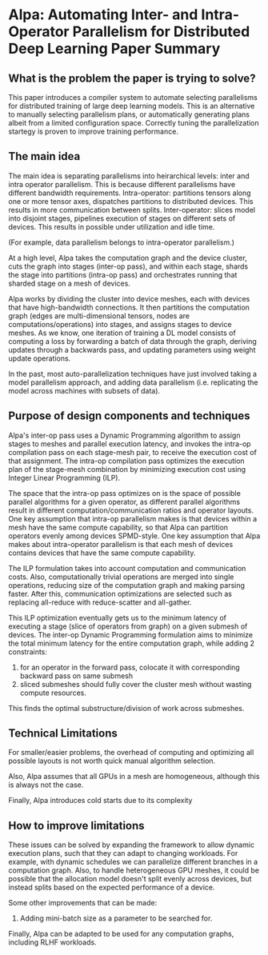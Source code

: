 
# Alpa: Automating Inter- and Intra-Operator Parallelism for Distributed Deep Learning Paper Summary

## What is the problem the paper is trying to solve?

This paper introduces a compiler system to automate selecting parallelisms for distributed training of large deep learning models. This is an alternative to manually 
selecting parallelism plans, or automatically generating plans albeit from a limited configuration space. Correctly tuning the parallelization startegy is proven
to improve training performance. 

## The main idea

The main idea is separating parallelisms into heirarchical levels: inter and intra operator parallelism. This is because different parallelisms have different 
bandwidth requirements. 
Intra-operator: partitions tensors along one or more tensor axes, dispatches partitions to distributed devices. This results in more communication between splits.
Inter-operator: slices model into disjoint stages, pipelines execution of stages on different sets of devices. This results in possible under utilization and idle time.

(For example, data parallelism belongs to intra-operator parallelism.)

At a high level, Alpa takes the computation graph and the device cluster, cuts the graph into stages (inter-op pass), and within each stage, shards the stage into 
partitions (intra-op pass) and orchestrates running that sharded stage on a mesh of devices. 

Alpa works by dividing the cluster into device meshes, each with devices that have high-bandwidth connections. It then partitions the computation graph (edges are 
multi-dimensional tensors, nodes are computations/operations) into stages, and assigns stages to device meshes. As we know, one iteration of training a DL model consists
of computing a loss by forwarding a batch of data through the graph, deriving updates through a backwards pass, and updating parameters using weight update operations.

In the past, most auto-parallelization techniques have just involved taking a model parallelism approach, and adding data parallelism (i.e. replicating the model across 
machines with subsets of data). 


## Purpose of design components and techniques

Alpa's inter-op pass uses a Dynamic Programming algorithm to assign stages to meshes and parallel execution latency, and invokes the intra-op compilation pass 
on each stage-mesh pair, to receive the execution cost of that assignment. The intra-op compilation pass optimizes the execution plan of the stage-mesh 
combination by minimizing execution cost using Integer Linear Programming (ILP). 

The space that the intra-op pass optimizes on is the space of possible parallel algorithms for a given operator, as different parallel algorithms result in 
different computation/communication ratios and operator layouts. One key assumption that intra-op parallelism makes is that devices within a mesh have the same compute capability, so that Alpa can partition operators evenly among devices SPMD-style. One key assumption that Alpa makes about intra-operator parallelism is that each mesh of devices contains devices that have the same compute capability. 

The ILP formulation takes into account computation and communication costs. Also, computationally trivial operations are merged into single operations, reducing size of the computation graph and making parsing faster. After this, communication optimizations are selected such as replacing all-reduce with reduce-scatter and all-gather. 

This ILP optimization eventually gets us to the minimum latency of executing a stage (slice of operators from graph) on a given submesh of devices. The inter-op Dynamic Programming formulation aims to minimize the total minimum latency for the entire computation graph, while adding 2 constraints:
1) for an operator in the forward pass, colocate it with corresponding backward pass on same submesh
2) sliced submeshes should fully cover the cluster mesh without wasting compute resources.

This finds the optimal substructure/division of work across submeshes. 


## Technical Limitations

For smaller/easier problems, the overhead of computing and optimizing all possible layouts is not worth quick manual algorithm selection.

Also, Alpa assumes that all GPUs in a mesh are homogeneous, although this is always not the case.

Finally, Alpa introduces cold starts due to its complexity

## How to improve limitations

These issues can be solved by expanding the framework to allow dynamic execution plans, such that they can adapt to changing workloads. For example, with dynamic schedules we can parallelize different branches in a computation graph. 
Also, to handle heterogeneous GPU meshes, it could be possible that the allocation model doesn't split evenly across devices, but instead splits based on the expected performance of a device.

Some other improvements that can be made:
1) Adding mini-batch size as a parameter to be searched for.

Finally, Alpa can be adapted to be used for any computation graphs, including RLHF workloads.
